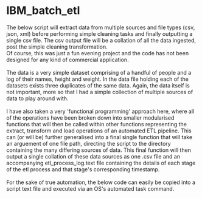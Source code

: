 # IBM_batch_etl
The below script will extract data from multiple sources and file types (csv, json, xml) before performing simple cleaning tasks and finally outputting a single csv file. The csv output file will be a collation of all the data ingested, post the simple cleaning transformation. <br>
Of course, this was just a fun evening project and the code has not been designed for any kind of commercial application.
<br><br>
The data is a very simple dataset comprising of a handful of people and a log of their names, height and weight. In the data file holding each of the datasets exists three duplicates of the same data. Again, the data itself is not important, more so that I had a simple collection of multiple sources of data to play around with. 
<br><br>
I have also taken a very 'functional programming' approach here, where all of the operations have been broken down into smaller modularised functions that will then be called within other functions representing the extract, transform and load operations of an automated ETL pipeline. This can (or will be) further generalised into a final single function that will take an arguement of one file path, directing the script to the directory containing the many differing sources of data. This final function will then output a single collation of these data sources as one .csv file and an accompanying etl_process_log.text file containing the details of each stage of the etl process and that stage's corresponding timestamp.
<br><br>
For the sake of true automation, the below code can easily be copied into a script text file and executed via an OS's automated task command.
